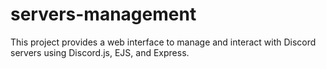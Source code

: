# servers-management
This project provides a web interface to manage and interact with Discord servers using Discord.js, EJS, and Express.
